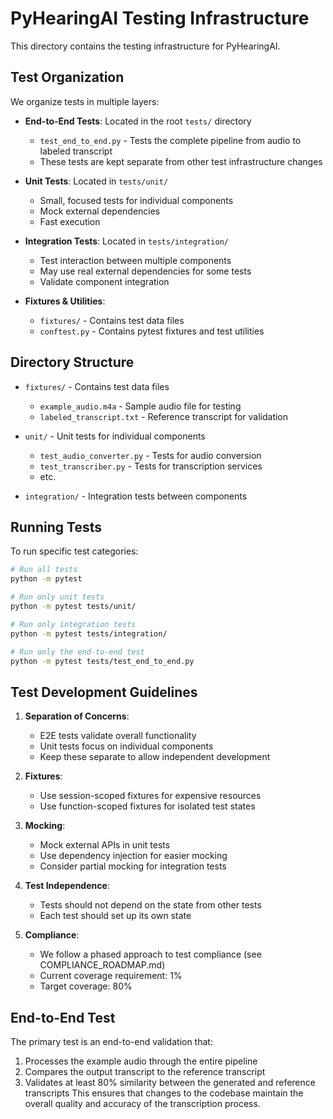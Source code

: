 # PyHearingAI Testing Infrastructure

This directory contains the testing infrastructure for PyHearingAI.

## Test Organization

We organize tests in multiple layers:

- **End-to-End Tests**: Located in the root `tests/` directory
  - `test_end_to_end.py` - Tests the complete pipeline from audio to labeled transcript
  - These tests are kept separate from other test infrastructure changes

- **Unit Tests**: Located in `tests/unit/`
  - Small, focused tests for individual components
  - Mock external dependencies
  - Fast execution

- **Integration Tests**: Located in `tests/integration/`
  - Test interaction between multiple components
  - May use real external dependencies for some tests
  - Validate component integration

- **Fixtures & Utilities**:
  - `fixtures/` - Contains test data files
  - `conftest.py` - Contains pytest fixtures and test utilities

## Directory Structure

- `fixtures/` - Contains test data files
  - `example_audio.m4a` - Sample audio file for testing
  - `labeled_transcript.txt` - Reference transcript for validation

- `unit/` - Unit tests for individual components
  - `test_audio_converter.py` - Tests for audio conversion
  - `test_transcriber.py` - Tests for transcription services
  - etc.

- `integration/` - Integration tests between components

## Running Tests

To run specific test categories:

```bash
# Run all tests
python -m pytest

# Run only unit tests
python -m pytest tests/unit/

# Run only integration tests
python -m pytest tests/integration/

# Run only the end-to-end test
python -m pytest tests/test_end_to_end.py
```

## Test Development Guidelines

1. **Separation of Concerns**:
   - E2E tests validate overall functionality
   - Unit tests focus on individual components
   - Keep these separate to allow independent development

2. **Fixtures**:
   - Use session-scoped fixtures for expensive resources
   - Use function-scoped fixtures for isolated test states

3. **Mocking**:
   - Mock external APIs in unit tests
   - Use dependency injection for easier mocking
   - Consider partial mocking for integration tests

4. **Test Independence**:
   - Tests should not depend on the state from other tests
   - Each test should set up its own state

5. **Compliance**:
   - We follow a phased approach to test compliance (see COMPLIANCE_ROADMAP.md)
   - Current coverage requirement: 1%
   - Target coverage: 80%

## End-to-End Test

The primary test is an end-to-end validation that:

1. Processes the example audio through the entire pipeline
2. Compares the output transcript to the reference transcript
3. Validates at least 80% similarity between the generated and reference transcripts
This ensures that changes to the codebase maintain the overall quality and accuracy of the transcription process.
